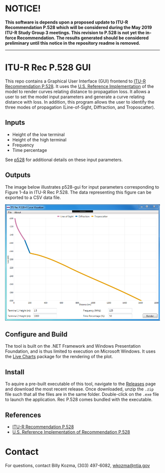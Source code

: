 # NOTICE! #
**This software is depends upon a proposed update to ITU-R Recommendation P.528 which will be considered during the May 2019 ITU-R Study Group 3 meetings.  This revision to P.528 is not yet the in-force Recommendation.  The results generated should be considered preliminary until this notice in the repository readme is removed.**

---

# ITU-R Rec P.528 GUI #

This repo contains a Graphical User Interface (GUI) frontend to [ITU-R Recommendation P.528](https://www.itu.int/rec/R-REC-P.528/en).  It uses the [U.S. Reference Implementation](https://github.com/NTIA/p528) of the model to render curves relating distance to propagation loss.  It allows a user to set the model input parameters and generate a curve relating distance with loss.  In addition, this program allows the user to identify the three modes of propagation (Line-of-Sight, Diffraction, and Troposcatter).

## Inputs ##

 * Height of the low terminal
 * Height of the high terminal
 * Frequency
 * Time percentage
 
 See [p528](https://github.com/NTIA/p528/blob/master/README.md#inputs) for additional details on these input parameters.

## Outputs ##

The image below illustrates p528-gui for input parameters corresponding to Figure 1-4a in ITU-R Rec P.528.  The data representing this figure can be exported to a CSV data file.
 
![Screenshot of P.528 GUI Tool](P528-Fig1-4a.png "Screenshot of P.528 GUI Tool")

## Configure and Build ##

The tool is built on the .NET Framework and Windows Presentation Foundation, and is thus limited to execution on Microsoft Windows.  It uses the [Live Charts](https://github.com/Live-Charts/Live-Charts) package for the rendering of the plot.

## Install ##

To aquire a pre-built executable of this tool, navigate to the [Releases](https://github.com/NTIA/p528-gui/releases) page and download the most recent release.  Once downloaded, unzip the `.zip` file such that all the files are in the same folder.  Double-click on the `.exe` file to launch the application.  Rec P.528 comes bundled with the executable.

## References ##

 * [ITU-R Recommendation P.528](https://www.itu.int/rec/R-REC-P.528/en)
 * [U.S. Reference Implementation of Recommendation P.528](https://github.com/NTIA/p528)
 
# Contact #

For questions, contact Billy Kozma, (303) 497-6082, wkozma@ntia.gov

